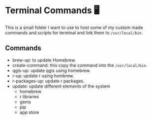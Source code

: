 # Terminal Commands :desktop_computer:

This is a small folder I want to use to host some of my custom made commands and scripts for terminal and link them to `/usr/local/bin`. 

## Commands

- brew-up: to update Homebrew. 
- create-command: this copy the command into the `/usr/local/bin`. 
- qgis-up: update qgis using homebrew. 
- r-up: update r using hombrew.
- r-packages-up: update r packages. 
- update: update different elements of the system
  - homebrew
  - r libraries 
  - gems
  - pip 
  - app store